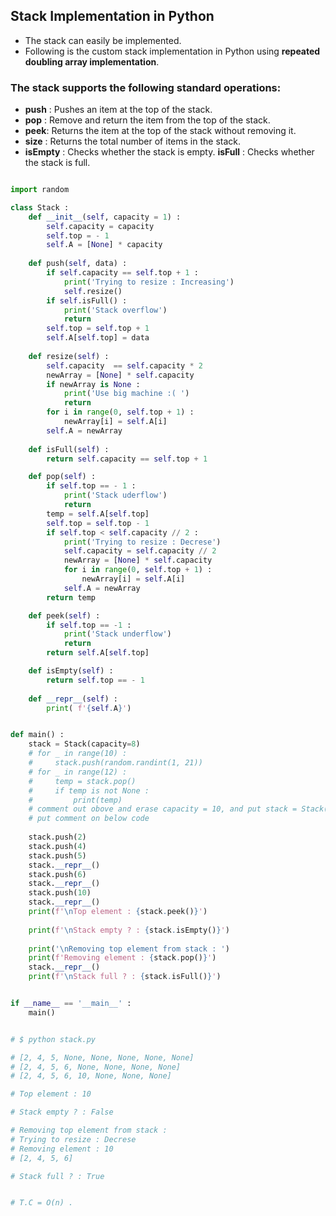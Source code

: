 ## Stack Implementation in Python 
- The stack can easily be implemented. 
- Following is the custom stack implementation in Python using __repeated doubling array implementation__.

### The stack supports the following standard operations:
- __push__ : Pushes an item at the top of the stack.
- __pop__ : Remove and return the item from the top of the stack.
- __peek__: Returns the item at the top of the stack without removing it.
- __size__ : Returns the total number of items in the stack.
- __isEmpty__ : Checks whether the stack is empty.
__isFull__ : Checks whether the stack is full.

``` python

import random 

class Stack :
    def __init__(self, capacity = 1) :
        self.capacity = capacity
        self.top = - 1
        self.A = [None] * capacity
    
    def push(self, data) :
        if self.capacity == self.top + 1 :
            print('Trying to resize : Increasing')
            self.resize()
        if self.isFull() :
            print('Stack overflow')
            return
        self.top = self.top + 1
        self.A[self.top] = data
    
    def resize(self) :
        self.capacity  == self.capacity * 2
        newArray = [None] * self.capacity
        if newArray is None :
            print('Use big machine :( ')
            return
        for i in range(0, self.top + 1) :
            newArray[i] = self.A[i]
        self.A = newArray
    
    def isFull(self) :
        return self.capacity == self.top + 1

    def pop(self) :
        if self.top == - 1 :
            print('Stack uderflow')
            return
        temp = self.A[self.top]
        self.top = self.top - 1
        if self.top < self.capacity // 2 :
            print('Trying to resize : Decrese')
            self.capacity = self.capacity // 2 
            newArray = [None] * self.capacity
            for i in range(0, self.top + 1) :
                newArray[i] = self.A[i]
            self.A = newArray
        return temp

    def peek(self) :
        if self.top == -1 :
            print('Stack underflow')
            return
        return self.A[self.top]

    def isEmpty(self) :
        return self.top == - 1
    
    def __repr__(self) :
        print( f'{self.A}')


def main() :
    stack = Stack(capacity=8)
    # for _ in range(10) :
    #     stack.push(random.randint(1, 21))
    # for _ in range(12) :
    #     temp = stack.pop()
    #     if temp is not None :
    #         print(temp)
    # comment out obove and erase capacity = 10, and put stack = Stack()
    # put comment on below code 
    
    stack.push(2)
    stack.push(4)
    stack.push(5)
    stack.__repr__()
    stack.push(6)
    stack.__repr__()
    stack.push(10)
    stack.__repr__()
    print(f'\nTop element : {stack.peek()}')
   
    print(f'\nStack empty ? : {stack.isEmpty()}')
    
    print('\nRemoving top element from stack : ')
    print(f'Removing element : {stack.pop()}')
    stack.__repr__()
    print(f'\nStack full ? : {stack.isFull()}')


if __name__ == '__main__' :
    main()


# $ python stack.py

# [2, 4, 5, None, None, None, None, None]
# [2, 4, 5, 6, None, None, None, None]
# [2, 4, 5, 6, 10, None, None, None]  

# Top element : 10

# Stack empty ? : False

# Removing top element from stack :   
# Trying to resize : Decrese
# Removing element : 10
# [2, 4, 5, 6]

# Stack full ? : True


# T.C = O(n) .
```
